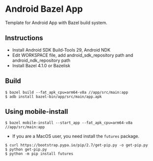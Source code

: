# Android Bazel App

Template for Android App with Bazel build system.

## Instructions
- Install Android SDK Build-Tools 29, Android NDK
- Edit WORKSPACE file, add android_sdk_repository path and android_ndk_repository path
- Install Bazel 4.1.0 or Bazelisk 

## Build
```shell
$ bazel build --fat_apk_cpu=arm64-v8a //app/src/main:app
$ adb install bazel-bin/app/src/main/app.apk
```

## Using mobile-install
```shell
$ bazel mobile-install --start_app --fat_apk_cpu=arm64-v8a //app/src/main:app
```

- If you are a MacOS user, you need install the `futures` package. 
```shell
$ curl https://bootstrap.pypa.io/pip/2.7/get-pip.py -o get-pip.py
$ python get-pip.py
$ python -m pip install futures
```
